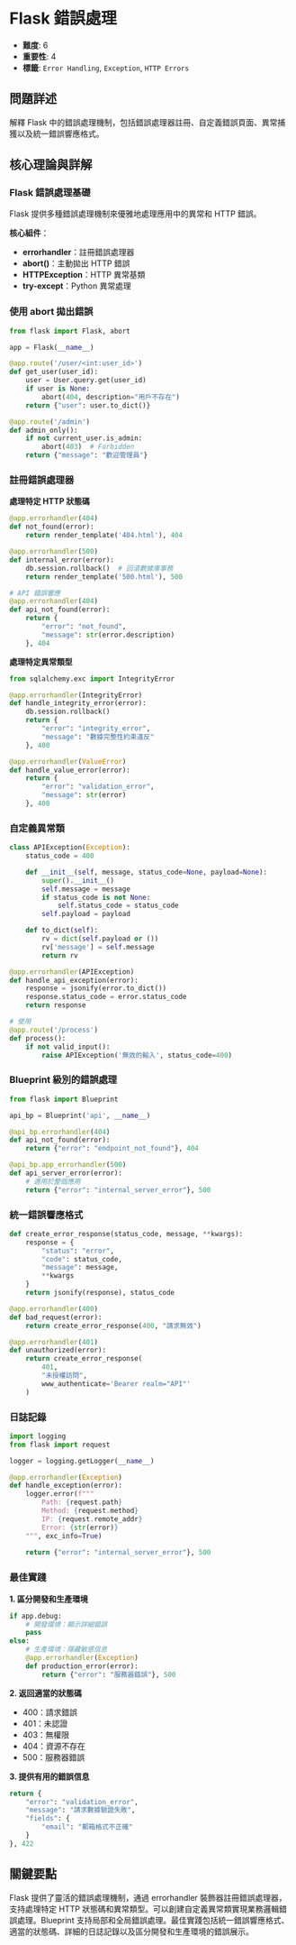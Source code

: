 # Flask 錯誤處理

- **難度**: 6
- **重要性**: 4
- **標籤**: `Error Handling`, `Exception`, `HTTP Errors`

## 問題詳述

解釋 Flask 中的錯誤處理機制，包括錯誤處理器註冊、自定義錯誤頁面、異常捕獲以及統一錯誤響應格式。

## 核心理論與詳解

### Flask 錯誤處理基礎

Flask 提供多種錯誤處理機制來優雅地處理應用中的異常和 HTTP 錯誤。

**核心組件**：
- **errorhandler**：註冊錯誤處理器
- **abort()**：主動拋出 HTTP 錯誤
- **HTTPException**：HTTP 異常基類
- **try-except**：Python 異常處理

### 使用 abort 拋出錯誤

```python
from flask import Flask, abort

app = Flask(__name__)

@app.route('/user/<int:user_id>')
def get_user(user_id):
    user = User.query.get(user_id)
    if user is None:
        abort(404, description="用戶不存在")
    return {"user": user.to_dict()}

@app.route('/admin')
def admin_only():
    if not current_user.is_admin:
        abort(403)  # Forbidden
    return {"message": "歡迎管理員"}
```

### 註冊錯誤處理器

**處理特定 HTTP 狀態碼**

```python
@app.errorhandler(404)
def not_found(error):
    return render_template('404.html'), 404

@app.errorhandler(500)
def internal_error(error):
    db.session.rollback()  # 回滾數據庫事務
    return render_template('500.html'), 500

# API 錯誤響應
@app.errorhandler(404)
def api_not_found(error):
    return {
        "error": "not_found",
        "message": str(error.description)
    }, 404
```

**處理特定異常類型**

```python
from sqlalchemy.exc import IntegrityError

@app.errorhandler(IntegrityError)
def handle_integrity_error(error):
    db.session.rollback()
    return {
        "error": "integrity_error",
        "message": "數據完整性約束違反"
    }, 400

@app.errorhandler(ValueError)
def handle_value_error(error):
    return {
        "error": "validation_error",
        "message": str(error)
    }, 400
```

### 自定義異常類

```python
class APIException(Exception):
    status_code = 400

    def __init__(self, message, status_code=None, payload=None):
        super().__init__()
        self.message = message
        if status_code is not None:
            self.status_code = status_code
        self.payload = payload

    def to_dict(self):
        rv = dict(self.payload or ())
        rv['message'] = self.message
        return rv

@app.errorhandler(APIException)
def handle_api_exception(error):
    response = jsonify(error.to_dict())
    response.status_code = error.status_code
    return response

# 使用
@app.route('/process')
def process():
    if not valid_input():
        raise APIException('無效的輸入', status_code=400)
```

### Blueprint 級別的錯誤處理

```python
from flask import Blueprint

api_bp = Blueprint('api', __name__)

@api_bp.errorhandler(404)
def api_not_found(error):
    return {"error": "endpoint_not_found"}, 404

@api_bp.app_errorhandler(500)
def api_server_error(error):
    # 適用於整個應用
    return {"error": "internal_server_error"}, 500
```

### 統一錯誤響應格式

```python
def create_error_response(status_code, message, **kwargs):
    response = {
        "status": "error",
        "code": status_code,
        "message": message,
        **kwargs
    }
    return jsonify(response), status_code

@app.errorhandler(400)
def bad_request(error):
    return create_error_response(400, "請求無效")

@app.errorhandler(401)
def unauthorized(error):
    return create_error_response(
        401,
        "未授權訪問",
        www_authenticate='Bearer realm="API"'
    )
```

### 日誌記錄

```python
import logging
from flask import request

logger = logging.getLogger(__name__)

@app.errorhandler(Exception)
def handle_exception(error):
    logger.error(f"""
        Path: {request.path}
        Method: {request.method}
        IP: {request.remote_addr}
        Error: {str(error)}
    """, exc_info=True)
    
    return {"error": "internal_server_error"}, 500
```

### 最佳實踐

**1. 區分開發和生產環境**
```python
if app.debug:
    # 開發環境：顯示詳細錯誤
    pass
else:
    # 生產環境：隱藏敏感信息
    @app.errorhandler(Exception)
    def production_error(error):
        return {"error": "服務器錯誤"}, 500
```

**2. 返回適當的狀態碼**
- 400：請求錯誤
- 401：未認證
- 403：無權限
- 404：資源不存在
- 500：服務器錯誤

**3. 提供有用的錯誤信息**
```python
return {
    "error": "validation_error",
    "message": "請求數據驗證失敗",
    "fields": {
        "email": "郵箱格式不正確"
    }
}, 422
```

## 關鍵要點

Flask 提供了靈活的錯誤處理機制，通過 errorhandler 裝飾器註冊錯誤處理器，支持處理特定 HTTP 狀態碼和異常類型。可以創建自定義異常類實現業務邏輯錯誤處理。Blueprint 支持局部和全局錯誤處理。最佳實踐包括統一錯誤響應格式、適當的狀態碼、詳細的日誌記錄以及區分開發和生產環境的錯誤展示。
